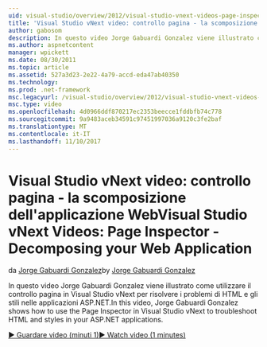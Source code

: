 ```yaml
---
uid: visual-studio/overview/2012/visual-studio-vnext-videos-page-inspector-decomposing-your-web-application
title: 'Visual Studio vNext video: controllo pagina - la scomposizione dell''applicazione Web | Documenti Microsoft'
author: gabosom
description: In questo video Jorge Gabuardi Gonzalez viene illustrato come utilizzare il controllo pagina in Visual Studio vNext per risolvere i problemi di HTML e gli stili in un'applicazione ASP.NET...
ms.author: aspnetcontent
manager: wpickett
ms.date: 08/30/2011
ms.topic: article
ms.assetid: 527a3d23-2e22-4a79-accd-eda47ab40350
ms.technology: 
ms.prod: .net-framework
msc.legacyurl: /visual-studio/overview/2012/visual-studio-vnext-videos-page-inspector-decomposing-your-web-application
msc.type: video
ms.openlocfilehash: 4d0966ddf870217ec2353beecce1fddbfb74c778
ms.sourcegitcommit: 9a9483aceb34591c97451997036a9120c3fe2baf
ms.translationtype: MT
ms.contentlocale: it-IT
ms.lasthandoff: 11/10/2017
---
```

<a name="visual-studio-vnext-videos-page-inspector---decomposing-your-web-application"></a><span data-ttu-id="a224b-103">Visual Studio vNext video: controllo pagina - la scomposizione dell'applicazione Web</span><span class="sxs-lookup"><span data-stu-id="a224b-103">Visual Studio vNext Videos: Page Inspector - Decomposing your Web Application</span></span>
====================
<span data-ttu-id="a224b-104">da [Jorge Gabuardi Gonzalez](https://github.com/gabosom)</span><span class="sxs-lookup"><span data-stu-id="a224b-104">by [Jorge Gabuardi Gonzalez](https://github.com/gabosom)</span></span>

<span data-ttu-id="a224b-105">In questo video Jorge Gabuardi Gonzalez viene illustrato come utilizzare il controllo pagina in Visual Studio vNext per risolvere i problemi di HTML e gli stili nelle applicazioni ASP.NET.</span><span class="sxs-lookup"><span data-stu-id="a224b-105">In this video, Jorge Gabuardi Gonzalez shows how to use the Page Inspector in Visual Studio vNext to troubleshoot HTML and styles in your ASP.NET applications.</span></span>

[<span data-ttu-id="a224b-106">&#9654; Guardare video (minuti 1)</span><span class="sxs-lookup"><span data-stu-id="a224b-106">&#9654; Watch video (1 minutes)</span></span>](https://channel9.msdn.com/Blogs/ASP-NET-Site-Videos/visual-studio-vnext-videos-page-inspector-decomposing-your-web-application)
